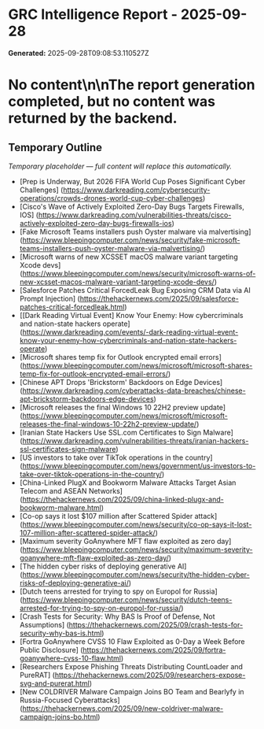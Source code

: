 # GRC Intelligence Report - 2025-09-28
**Generated:** 2025-09-28T09:08:53.110527Z
# No content\n\nThe report generation completed, but no content was returned by the backend.

## Temporary Outline
_Temporary placeholder — full content will replace this automatically._
- [Prep is Underway, But 2026 FIFA World Cup Poses Significant Cyber Challenges] (https://www.darkreading.com/cybersecurity-operations/crowds-drones-world-cup-cyber-challenges)
- [Cisco's Wave of Actively Exploited Zero-Day Bugs Targets Firewalls, IOS] (https://www.darkreading.com/vulnerabilities-threats/cisco-actively-exploited-zero-day-bugs-firewalls-ios)
- [Fake Microsoft Teams installers push Oyster malware via malvertising] (https://www.bleepingcomputer.com/news/security/fake-microsoft-teams-installers-push-oyster-malware-via-malvertising/)
- [Microsoft warns of new XCSSET macOS malware variant targeting Xcode devs] (https://www.bleepingcomputer.com/news/security/microsoft-warns-of-new-xcsset-macos-malware-variant-targeting-xcode-devs/)
- [Salesforce Patches Critical ForcedLeak Bug Exposing CRM Data via AI Prompt Injection] (https://thehackernews.com/2025/09/salesforce-patches-critical-forcedleak.html)
- [[Dark Reading Virtual Event] Know Your Enemy: How cybercriminals and nation-state hackers operate] (https://www.darkreading.com/events/-dark-reading-virtual-event-know-your-enemy-how-cybercriminals-and-nation-state-hackers-operate)
- [Microsoft shares temp fix for Outlook encrypted email errors] (https://www.bleepingcomputer.com/news/microsoft/microsoft-shares-temp-fix-for-outlook-encrypted-email-errors/)
- [Chinese APT Drops 'Brickstorm' Backdoors on Edge Devices] (https://www.darkreading.com/cyberattacks-data-breaches/chinese-apt-brickstorm-backdoors-edge-devices)
- [Microsoft releases the final Windows 10 22H2 preview update] (https://www.bleepingcomputer.com/news/microsoft/microsoft-releases-the-final-windows-10-22h2-preview-update/)
- [Iranian State Hackers Use SSL.com Certificates to Sign Malware] (https://www.darkreading.com/vulnerabilities-threats/iranian-hackers-ssl-certificates-sign-malware)
- [US investors to take over TikTok operations in the country] (https://www.bleepingcomputer.com/news/government/us-investors-to-take-over-tiktok-operations-in-the-country/)
- [China-Linked PlugX and Bookworm Malware Attacks Target Asian Telecom and ASEAN Networks] (https://thehackernews.com/2025/09/china-linked-plugx-and-bookworm-malware.html)
- [Co-op says it lost $107 million after Scattered Spider attack] (https://www.bleepingcomputer.com/news/security/co-op-says-it-lost-107-million-after-scattered-spider-attack/)
- [Maximum severity GoAnywhere MFT flaw exploited as zero day] (https://www.bleepingcomputer.com/news/security/maximum-severity-goanywhere-mft-flaw-exploited-as-zero-day/)
- [The hidden cyber risks of deploying generative AI] (https://www.bleepingcomputer.com/news/security/the-hidden-cyber-risks-of-deploying-generative-ai/)
- [Dutch teens arrested for trying to spy on Europol for Russia] (https://www.bleepingcomputer.com/news/security/dutch-teens-arrested-for-trying-to-spy-on-europol-for-russia/)
- [Crash Tests for Security: Why BAS Is Proof of Defense, Not Assumptions] (https://thehackernews.com/2025/09/crash-tests-for-security-why-bas-is.html)
- [Fortra GoAnywhere CVSS 10 Flaw Exploited as 0-Day a Week Before Public Disclosure] (https://thehackernews.com/2025/09/fortra-goanywhere-cvss-10-flaw.html)
- [Researchers Expose Phishing Threats Distributing CountLoader and PureRAT] (https://thehackernews.com/2025/09/researchers-expose-svg-and-purerat.html)
- [New COLDRIVER Malware Campaign Joins BO Team and Bearlyfy in Russia-Focused Cyberattacks] (https://thehackernews.com/2025/09/new-coldriver-malware-campaign-joins-bo.html)
